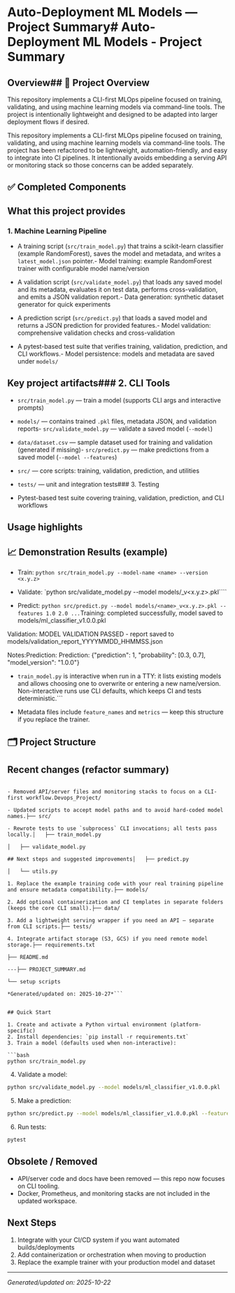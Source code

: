 # Auto-Deployment ML Models — Project Summary# Auto-Deployment ML Models - Project Summary



## Overview## 🎯 Project Overview

This repository implements a CLI-first MLOps pipeline focused on training, validating, and using machine learning models via command-line tools. The project is intentionally lightweight and designed to be adapted into larger deployment flows if desired.

This repository implements a CLI-first MLOps pipeline focused on training, validating, and using machine learning models via command-line tools. The project has been refactored to be lightweight, automation-friendly, and easy to integrate into CI pipelines. It intentionally avoids embedding a serving API or monitoring stack so those concerns can be added separately.

## ✅ Completed Components

## What this project provides

### 1. Machine Learning Pipeline

- A training script (`src/train_model.py`) that trains a scikit-learn classifier (example RandomForest), saves the model and metadata, and writes a `latest_model.json` pointer.- Model training: example RandomForest trainer with configurable model name/version

- A validation script (`src/validate_model.py`) that loads any saved model and its metadata, evaluates it on test data, performs cross-validation, and emits a JSON validation report.- Data generation: synthetic dataset generator for quick experiments

- A prediction script (`src/predict.py`) that loads a saved model and returns a JSON prediction for provided features.- Model validation: comprehensive validation checks and cross-validation

- A pytest-based test suite that verifies training, validation, prediction, and CLI workflows.- Model persistence: models and metadata are saved under `models/`



## Key project artifacts### 2. CLI Tools

- `src/train_model.py` — train a model (supports CLI args and interactive prompts)

- `models/` — contains trained `.pkl` files, metadata JSON, and validation reports- `src/validate_model.py` — validate a saved model (`--model`)

- `data/dataset.csv` — sample dataset used for training and validation (generated if missing)- `src/predict.py` — make predictions from a saved model (`--model --features`)

- `src/` — core scripts: training, validation, prediction, and utilities

- `tests/` — unit and integration tests### 3. Testing

- Pytest-based test suite covering training, validation, prediction, and CLI workflows

## Usage highlights

## 📈 Demonstration Results (example)

- Train: `python src/train_model.py --model-name <name> --version <x.y.z>`

- Validate: `python src/validate_model.py --model models/<name>_v<x.y.z>.pkl````

- Predict: `python src/predict.py --model models/<name>_v<x.y.z>.pkl --features 1.0 2.0 ...`Training: completed successfully, model saved to models/ml_classifier_v1.0.0.pkl

Validation: MODEL VALIDATION PASSED - report saved to models/validation_report_YYYYMMDD_HHMMSS.json

Notes:Prediction: Prediction: {"prediction": 1, "probability": [0.3, 0.7], "model_version": "1.0.0"}

- `train_model.py` is interactive when run in a TTY: it lists existing models and allows choosing one to overwrite or entering a new name/version. Non-interactive runs use CLI defaults, which keeps CI and tests deterministic.```

- Metadata files include `feature_names` and `metrics` — keep this structure if you replace the trainer.

## 🗂 Project Structure

## Recent changes (refactor summary)

```

- Removed API/server files and monitoring stacks to focus on a CLI-first workflow.Devops_Project/

- Updated scripts to accept model paths and to avoid hard-coded model names.├── src/

- Rewrote tests to use `subprocess` CLI invocations; all tests pass locally.│   ├── train_model.py

│   ├── validate_model.py

## Next steps and suggested improvements│   ├── predict.py

│   └── utils.py

1. Replace the example training code with your real training pipeline and ensure metadata compatibility.├── models/

2. Add optional containerization and CI templates in separate folders (keeps the core CLI small).├── data/

3. Add a lightweight serving wrapper if you need an API — separate from CLI scripts.├── tests/

4. Integrate artifact storage (S3, GCS) if you need remote model storage.├── requirements.txt

├── README.md

---├── PROJECT_SUMMARY.md

└── setup scripts

*Generated/updated on: 2025-10-27*```


## Quick Start

1. Create and activate a Python virtual environment (platform-specific)
2. Install dependencies: `pip install -r requirements.txt`
3. Train a model (defaults used when non-interactive):

```bash
python src/train_model.py
```

4. Validate a model:

```bash
python src/validate_model.py --model models/ml_classifier_v1.0.0.pkl
```

5. Make a prediction:

```bash
python src/predict.py --model models/ml_classifier_v1.0.0.pkl --features 1.0 2.0 3.0 ...
```

6. Run tests:

```bash
pytest
```

## Obsolete / Removed

- API/server code and docs have been removed — this repo now focuses on CLI tooling.
- Docker, Prometheus, and monitoring stacks are not included in the updated workspace.

## Next Steps

1. Integrate with your CI/CD system if you want automated builds/deployments
2. Add containerization or orchestration when moving to production
3. Replace the example trainer with your production model and dataset

---

*Generated/updated on: 2025-10-22*
